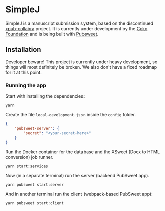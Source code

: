 # SimpleJ
SimpleJ is a manuscript submission system, based on the discontinued [xpub-collabra](https://gitlab.coko.foundation/xpub/xpub) project.
It is currently under development by the [Coko Foundation](https://coko.foundation/) and is being built with [Pubsweet](https://gitlab.coko.foundation/pubsweet/pubsweet).

## Installation

Developer beware! This project is currently under heavy development, so things will most definitely be broken. We also don't have a fixed roadmap for it at this point.

### Running the app

Start with installing the dependencies:
```
yarn
```

Create the file `local-development.json` inside the `config` folder.

```json
{
    "pubsweet-server": {
        "secret": "<your-secret-here>"
    }
}
```

Run the Docker container for the database and the XSweet (Docx to HTML conversion) job runner.

```
yarn start:services
```

Now (in a separate terminal) run the server (backend PubSweet app).
```
yarn pubsweet start:server
```

And in another terminal run the client (webpack-based PubSweet app):
```
yarn pubsweet start:client
```